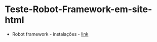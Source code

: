 # Teste-Robot-Framework-em-site-html

* Robot framework - instalaçôes - [link](https://github.com/robotframework/SeleniumLibrary/#installation)



